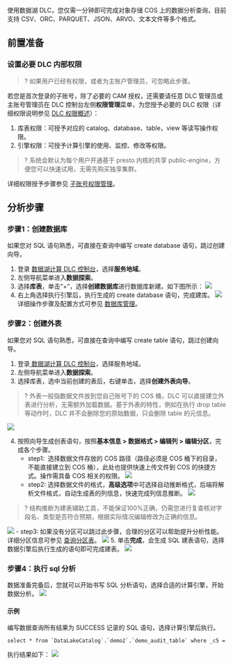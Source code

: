 使用数据湖 DLC，您仅需一分钟即可完成对象存储 COS 上的数据分析查询，目前支持 CSV、ORC、PARQUET、JSON、ARVO、文本文件等多个格式。
## 前置准备
### 设置必要 DLC 内部权限
>? 如果用户已经有权限，或者为主账户管理员，可忽略此步骤。

若您是首次登录的子账号，除了必要的 CAM 授权，还需要请任意 DLC 管理员或主账号管理员在 DLC 控制台左侧**权限管理**菜单，为您授予必要的 DLC 权限（详细权限说明参见 [DLC 权限概述](https://cloud.tencent.com/document/product/1342/61548)）：
1. 库表权限：可授予对应的 catalog、database、table，view 等读写操作权限。
2. 引擎权限：可授予计算引擎的使用、监控、修改等权限。

>? 系统会默认为每个用户开通基于 presto 内核的共享 public-engine，方便您可以快速试用，无需先购买独享集群。

详细权限授予步骤参见 [子账号权限管理](https://cloud.tencent.com/document/product/1342/61976)。

## 分析步骤
### 步骤1：创建数据库
如果您对 SQL 语句熟悉，可直接在查询中编写 create database 语句，跳过创建向导。
1. 登录 [数据湖计算 DLC 控制台](https://console.cloud.tencent.com/dlc)，选择**服务地域**。
2. 左侧导航菜单进入**数据探索**。
3. 选择**库表**，单击“+”，选择**创建数据库**进行数据库新建。如下图所示：
![](https://qcloudimg.tencent-cloud.cn/raw/dd7c1a210e5a81a31dbd3cb54401efed.png)
4. 右上角选择执行引擎后，执行生成的 create database 语句，完成建库。
![](https://qcloudimg.tencent-cloud.cn/raw/d1254e5a6db8c587919ac7ed87d36988.png)
详细操作步骤及配置方式可参见 [数据库管理](https://cloud.tencent.com/document/product/1342/61666)。

### 步骤2：创建外表
如果您对 SQL 语句熟悉，可直接在查询中编写 create table 语句，跳过创建向导。
1. 登录[ 数据湖计算 DLC 控制台](https://console.cloud.tencent.com/dlc)，选择服务地域。
2. 左侧导航菜单进入**数据探索**。
3. 选择库表，选中当前创建的表后，右键单击，选择**创建外表向导**。

>? 外表一般指数据文件放到您自己账号下的 COS 桶，DLC 可以直接建立外表进行分析，无需额外加载数据。基于外表的特性，例如在执行 drop table 等动作时，DLC 并不会删除您的原始数据，只会删除 table 的元信息。

![](https://qcloudimg.tencent-cloud.cn/raw/bd8df9e5c2c7170e58187f5655756a16.png)

4. 按照向导生成创表语句，按照**基本信息 > 数据格式 > 编辑列 > 编辑分区**，完成各个步骤。
	- step1:  选择数据文件存放的 COS 路径（路径必须是 COS 桶下的目录，不能直接建立到 COS 桶），此处也提供快速上传文件到 COS 的快捷方式。操作需具备 COS 相关的权限。
![](https://qcloudimg.tencent-cloud.cn/raw/c485667a12424cc4ecdbcbea102f1885.png)
	- step2: 选择数据文件的格式，**高级选项**中可选择自动推断格式，后端将解析文件格式，自动生成表的列信息，快速完成列信息推断。
![](https://qcloudimg.tencent-cloud.cn/raw/e98374d1bcaa7e4f8ab8330125dde811.png)
>? 结构推断为建表辅助工具，不能保证100%正确，仍需您进行复查核对字段名、类型是否符合预期，根据实际情况编辑修改为正确的信息。
>
![](https://qcloudimg.tencent-cloud.cn/raw/2c65ac96392d20eab9ab187fd596d1c7.png)
	- step3: 如果没有分区可以跳过此步骤，合理的分区可以帮助提升分析性能。详细分区信息可参见 [查询分区表](https://cloud.tencent.com/document/product/1342/61979)。
![](https://qcloudimg.tencent-cloud.cn/raw/6aa17596364cd2d0bae431271b3a3b1b.png)
5. 单击**完成**，会生成 SQL 建表语句，选择数据引擎后执行生成的语句即可完成建表。
![](https://qcloudimg.tencent-cloud.cn/raw/594e37c741e8501706147ccae3a9c98e.png)


### 步骤4：执行 sql 分析
数据准备完备后，您就可以开始书写 SQL 分析语句，选择合适的计算引擎，开始数据分析。
![](https://qcloudimg.tencent-cloud.cn/raw/433b56e9351557cb25fd1e23cb8e2d4a.png)

#### 示例
编写数据查询所有结果为 SUCCESS 记录的 SQL 语句，选择计算引擎后执行。
```
select * from `DataLakeCatalog`.`demo2`.`demo_audit_table` where _c5 = 'SUCCESS'

```
执行结果如下：
![](https://qcloudimg.tencent-cloud.cn/raw/ab60c721a3660daf3e9369b9ac673bd4.png)






